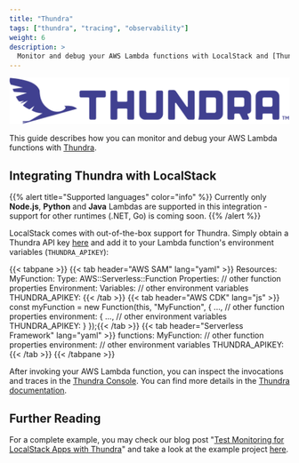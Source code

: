 ```yaml
---
title: "Thundra"
tags: ["thundra", "tracing", "observability"]
weight: 6
description: >
  Monitor and debug your AWS Lambda functions with LocalStack and [Thundra](https://thundra.io).
---
```


<img src="thundra-logo.svg" width="600px" alt="Thundra logo">

This guide describes how you can monitor and debug your AWS Lambda functions with [Thundra](https://thundra.io).


## Integrating Thundra with LocalStack

{{% alert title="Supported languages" color="info" %}}
Currently only **Node.js**, **Python** and **Java** Lambdas are supported in this integration - support for other runtimes (.NET, Go) is coming soon.
{{% /alert %}}

LocalStack comes with out-of-the-box support for Thundra. Simply obtain a Thundra API key [here](https://console.thundra.io/onboarding/serverless) and add it to your Lambda function's environment variables (`THUNDRA_APIKEY`):

{{< tabpane >}}
{{< tab header="AWS SAM" lang="yaml" >}}
Resources:
  MyFunction:
    Type: AWS::Serverless::Function
    Properties:
      // other function properties
      Environment:
        Variables:
          // other environment variables
          THUNDRA_APIKEY: <YOUR-THUNDRA-API-KEY>{{< /tab >}}
{{< tab header="AWS CDK" lang="js" >}}
const myFunction = new Function(this, "MyFunction", {
    ..., // other function properties
    environment: {
        ..., // other environment variables
        THUNDRA_APIKEY: <MY-THUNDRA-API-KEY>
    }
});{{< /tab >}}
{{< tab header="Serverless Framework" lang="yaml" >}}
functions:
  MyFunction:
    // other function properties
    environment:
      // other environment variables
      THUNDRA_APIKEY: <YOUR-THUNDRA-API-KEY>{{< /tab >}}
{{< /tabpane >}}

After invoking your AWS Lambda function, you can inspect the invocations and traces in the [Thundra Console](https://console.thundra.io). You can find more details in the [Thundra documentation](https://apm.docs.thundra.io).

## Further Reading

For a complete example, you may check our blog post "[Test Monitoring for LocalStack Apps with Thundra](https://localstack.cloud/blog/2021-09-16-test-monitoring-for-localstack-apps)" and take a look at the example project [here](https://github.com/thundra-io/thundra-demo-localstack-java).